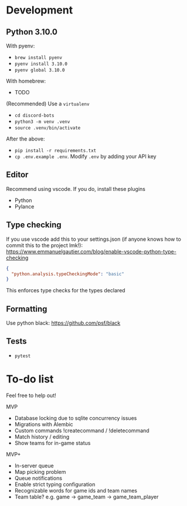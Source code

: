 # Development

## Python 3.10.0
With pyenv:
- `brew install pyenv`
- `pyenv install 3.10.0`
- `pyenv global 3.10.0`

With homebrew:
- TODO

(Recommended) Use a `virtualenv`
- `cd discord-bots`
- `python3 -m venv .venv`
- `source .venv/bin/activate`

After the above:
- `pip install -r requirements.txt`
- `cp .env.example .env`. Modify `.env` by adding your API key


## Editor
Recommend using vscode. If you do, install these plugins
- Python
- Pylance

## Type checking
If you use vscode add this to your settings.json (if anyone knows how to commit
this to the project lmk!):
https://www.emmanuelgautier.com/blog/enable-vscode-python-type-checking
```json
{
  "python.analysis.typeCheckingMode": "basic"
}
```

This enforces type checks for the types declared

## Formatting
Use python black: https://github.com/psf/black

## Tests
- `pytest`

# To-do list

Feel free to help out!

MVP
- Database locking due to sqlite concurrency issues
- Migrations with Alembic
- Custom commands !createcommand / !deletecommand
- Match history / editing
- Show teams for in-game status

MVP+
- In-server queue
- Map picking problem
- Queue notifications
- Enable strict typing configuration
- Recognizable words for game ids and team names
- Team table? e.g. game -> game_team -> game_team_player
